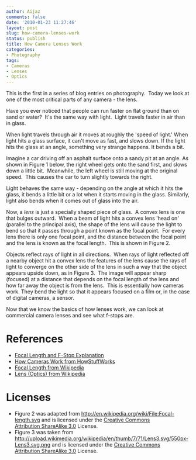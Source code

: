 ```yaml
---
author: Aijaz
comments: false
date: '2010-01-23 11:27:46'
layout: post
slug: how-camera-lenses-work
status: publish
title: How Camera Lenses Work
categories:
- Photography
tags:
- Cameras
- Lenses
- Optics
---
```


This is the first in a series of blog entries on photography.  Today we look
at one of the most critical parts of any camera - the lens.

Have you ever noticed that people can run faster on flat ground than on sand
or water?  It's the same way with light.  Light travels faster in air than in
glass.
<!--more-->

When light travels through air it moves at roughly the 'speed of light.' When
light hits a glass surface, it can't move as fast, and slows down. If the
light hits the glass at an angle, something very strange happens. It bends a
bit.

Imagine a car driving off an asphalt surface onto a sandy pit at an angle. As
shown in Figure 1 below, the right wheel gets onto the sand first, and slows
down a little bit.  Meanwhile, the left wheel is still moving at the original
speed.  This causes the car to turn slightly towards the right.

<!-- ai c /wp/refraction.jpg /wp/refraction.jpg 440 318 Figure 1 - Refraction -->

Light behaves the same way - depending on the angle at which it hits the
glass, it bends a little bit or a lot when it starts moving in the glass.
Similarly, light also bends when it comes out of glass into the air.

<!-- ai l /wp/img2.gif /wp/img2.gif 186 188 Figure 2 - The Focal Point -->
Now, a _lens_ is just a specially shaped piece of glass.  A convex lens is one
that bulges outward.  When a beam of light hits a convex lens 'head on'
(parallel to the principal axis), the shape of the lens will cause the light
to bend so that it passes through a point known as the focal point.  For every
lens there is only one focal point, and the distance between the focal point
and the lens is known as the focal length.  This is shown in Figure 2.

Objects reflect rays of light in all directions.  When rays of light reflected
off a nearby object hit a convex lens the features of the lens cause the rays
of light to converge on the other side of the lens in such a way that the
object appears upside down, as in Figure 3.  The image will appear sharp
(focused) at a distance that depends on the focal length of the lens and how
far away the object is from the lens.  This is essentially how cameras work.
They bend the light so that it appears focused on a film or, in the case of
digital cameras, a sensor.

<!-- ai c /wp/img3.png /wp/img3.png 550 262 Figure 3 - A Convex Lens -->

Now that we know the basics of how lenses work, we can look at commercial
camera lenses and see what f-stops are.

# References

  * [Focal Length and F-Stop Explanation](http://www.paragon-press.com/lens/lenchart.htm)
  * [How Cameras Work from HowStuffWorks](http://www.howstuffworks.com/camera.htm)
  * [Focal Length from Wikipedia](http://en.wikipedia.org/wiki/Focal_length)
  * [Lens (Optics) from Wikipedia](http://en.wikipedia.org/wiki/Convex_lens)

# Licenses

  * Figure 2 was adapted from http://en.wikipedia.org/wiki/File:Focal-length.svg and is licensed under the [Creative Commons](http://en.wikipedia.org/wiki/Creative_Commons) [Attribution ShareAlike 3.0](http://creativecommons.org/licenses/by-sa/3.0/) License.
  * Figure 3 was taken from http://upload.wikimedia.org/wikipedia/en/thumb/7/71/Lens3.svg/550px-Lens3.svg.png and is licensed under the [Creative Commons](http://en.wikipedia.org/wiki/Creative_Commons) [Attribution ShareAlike 3.0](http://creativecommons.org/licenses/by-sa/3.0/) License.
